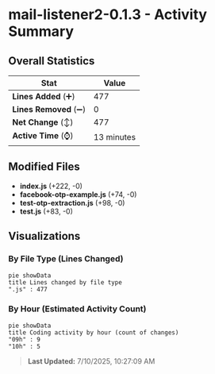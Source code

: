 # mail-listener2-0.1.3 - Activity Summary 

## Overall Statistics

| Stat                   | Value                                                             |
| ---------------------- | ----------------------------------------------------------------- |
| **Lines Added** (➕)   | 477                                          |
| **Lines Removed** (➖) | 0                                        |
| **Net Change** (↕)    | 477                |
| **Active Time** (⌚)   | 13 minutes |


## Modified Files
- **index.js** (+222, -0)
- **facebook-otp-example.js** (+74, -0)
- **test-otp-extraction.js** (+98, -0)
- **test.js** (+83, -0)

## Visualizations

### By File Type (Lines Changed)

```mermaid
pie showData
title Lines changed by file type
".js" : 477
```

### By Hour (Estimated Activity Count)

```mermaid
pie showData
title Coding activity by hour (count of changes)
"09h" : 9
"10h" : 5
```


> **Last Updated:** 7/10/2025, 10:27:09 AM